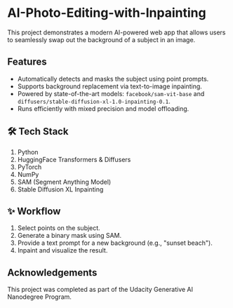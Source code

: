 # AI-Photo-Editing-with-Inpainting
This project demonstrates a modern AI-powered web app that allows users to seamlessly swap out the background of a subject in an image.

## Features

- Automatically detects and masks the subject using point prompts.
- Supports background replacement via text-to-image inpainting.
- Powered by state-of-the-art models: `facebook/sam-vit-base` and `diffusers/stable-diffusion-xl-1.0-inpainting-0.1`.
- Runs efficiently with mixed precision and model offloading.

## 🛠 Tech Stack
1. Python 
2. HuggingFace Transformers & Diffusers
3. PyTorch
4. NumPy
5. SAM (Segment Anything Model)
6. Stable Diffusion XL Inpainting


## ✨ Workflow
1. Select points on the subject.
2. Generate a binary mask using SAM.
3. Provide a text prompt for a new background (e.g., "sunset beach").
4. Inpaint and visualize the result.

## Acknowledgements
This project was completed as part of the Udacity Generative AI Nanodegree Program.

